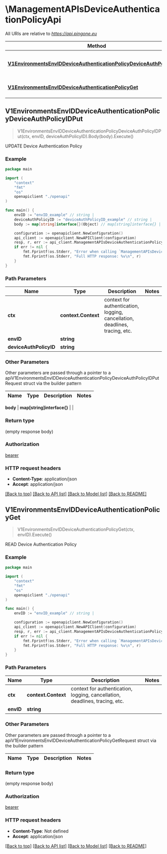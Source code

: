 # \ManagementAPIsDeviceAuthenticationPolicyApi

All URIs are relative to *https://api.pingone.eu*

Method | HTTP request | Description
------------- | ------------- | -------------
[**V1EnvironmentsEnvIDDeviceAuthenticationPolicyDeviceAuthPolicyIDPut**](ManagementAPIsDeviceAuthenticationPolicyApi.md#V1EnvironmentsEnvIDDeviceAuthenticationPolicyDeviceAuthPolicyIDPut) | **Put** /v1/environments/{envID}/deviceAuthenticationPolicy/{deviceAuthPolicyID} | UPDATE Device Authentication Policy
[**V1EnvironmentsEnvIDDeviceAuthenticationPolicyGet**](ManagementAPIsDeviceAuthenticationPolicyApi.md#V1EnvironmentsEnvIDDeviceAuthenticationPolicyGet) | **Get** /v1/environments/{envID}/deviceAuthenticationPolicy | READ Device Authentication Policy



## V1EnvironmentsEnvIDDeviceAuthenticationPolicyDeviceAuthPolicyIDPut

> V1EnvironmentsEnvIDDeviceAuthenticationPolicyDeviceAuthPolicyIDPut(ctx, envID, deviceAuthPolicyID).Body(body).Execute()

UPDATE Device Authentication Policy



### Example

```go
package main

import (
    "context"
    "fmt"
    "os"
    openapiclient "./openapi"
)

func main() {
    envID := "envID_example" // string | 
    deviceAuthPolicyID := "deviceAuthPolicyID_example" // string | 
    body := map[string]interface{}(Object) // map[string]interface{} |  (optional)

    configuration := openapiclient.NewConfiguration()
    api_client := openapiclient.NewAPIClient(configuration)
    resp, r, err := api_client.ManagementAPIsDeviceAuthenticationPolicyApi.V1EnvironmentsEnvIDDeviceAuthenticationPolicyDeviceAuthPolicyIDPut(context.Background(), envID, deviceAuthPolicyID).Body(body).Execute()
    if err != nil {
        fmt.Fprintf(os.Stderr, "Error when calling `ManagementAPIsDeviceAuthenticationPolicyApi.V1EnvironmentsEnvIDDeviceAuthenticationPolicyDeviceAuthPolicyIDPut``: %v\n", err)
        fmt.Fprintf(os.Stderr, "Full HTTP response: %v\n", r)
    }
}
```

### Path Parameters


Name | Type | Description  | Notes
------------- | ------------- | ------------- | -------------
**ctx** | **context.Context** | context for authentication, logging, cancellation, deadlines, tracing, etc.
**envID** | **string** |  | 
**deviceAuthPolicyID** | **string** |  | 

### Other Parameters

Other parameters are passed through a pointer to a apiV1EnvironmentsEnvIDDeviceAuthenticationPolicyDeviceAuthPolicyIDPutRequest struct via the builder pattern


Name | Type | Description  | Notes
------------- | ------------- | ------------- | -------------


 **body** | **map[string]interface{}** |  | 

### Return type

 (empty response body)

### Authorization

[bearer](../README.md#bearer)

### HTTP request headers

- **Content-Type**: application/json
- **Accept**: application/json

[[Back to top]](#) [[Back to API list]](../README.md#documentation-for-api-endpoints)
[[Back to Model list]](../README.md#documentation-for-models)
[[Back to README]](../README.md)


## V1EnvironmentsEnvIDDeviceAuthenticationPolicyGet

> V1EnvironmentsEnvIDDeviceAuthenticationPolicyGet(ctx, envID).Execute()

READ Device Authentication Policy



### Example

```go
package main

import (
    "context"
    "fmt"
    "os"
    openapiclient "./openapi"
)

func main() {
    envID := "envID_example" // string | 

    configuration := openapiclient.NewConfiguration()
    api_client := openapiclient.NewAPIClient(configuration)
    resp, r, err := api_client.ManagementAPIsDeviceAuthenticationPolicyApi.V1EnvironmentsEnvIDDeviceAuthenticationPolicyGet(context.Background(), envID).Execute()
    if err != nil {
        fmt.Fprintf(os.Stderr, "Error when calling `ManagementAPIsDeviceAuthenticationPolicyApi.V1EnvironmentsEnvIDDeviceAuthenticationPolicyGet``: %v\n", err)
        fmt.Fprintf(os.Stderr, "Full HTTP response: %v\n", r)
    }
}
```

### Path Parameters


Name | Type | Description  | Notes
------------- | ------------- | ------------- | -------------
**ctx** | **context.Context** | context for authentication, logging, cancellation, deadlines, tracing, etc.
**envID** | **string** |  | 

### Other Parameters

Other parameters are passed through a pointer to a apiV1EnvironmentsEnvIDDeviceAuthenticationPolicyGetRequest struct via the builder pattern


Name | Type | Description  | Notes
------------- | ------------- | ------------- | -------------


### Return type

 (empty response body)

### Authorization

[bearer](../README.md#bearer)

### HTTP request headers

- **Content-Type**: Not defined
- **Accept**: application/json

[[Back to top]](#) [[Back to API list]](../README.md#documentation-for-api-endpoints)
[[Back to Model list]](../README.md#documentation-for-models)
[[Back to README]](../README.md)

